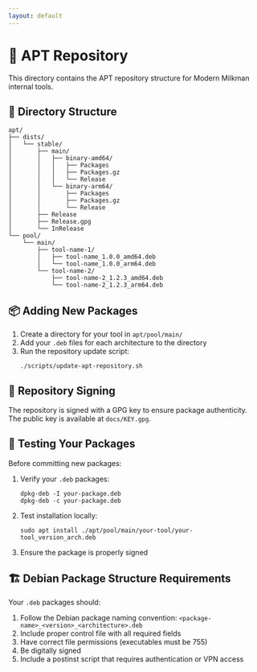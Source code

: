 ```yaml
---
layout: default
---
```


# 🐧 APT Repository

This directory contains the APT repository structure for Modern Milkman internal tools.

## 📁 Directory Structure

```
apt/
├── dists/
│   └── stable/
│       ├── main/
│       │   ├── binary-amd64/
│       │   │   ├── Packages
│       │   │   ├── Packages.gz
│       │   │   └── Release
│       │   └── binary-arm64/
│       │       ├── Packages
│       │       ├── Packages.gz
│       │       └── Release
│       ├── Release
│       ├── Release.gpg
│       └── InRelease
└── pool/
    └── main/
        ├── tool-name-1/
        │   ├── tool-name_1.0.0_amd64.deb
        │   └── tool-name_1.0.0_arm64.deb
        └── tool-name-2/
            ├── tool-name-2_1.2.3_amd64.deb
            └── tool-name-2_1.2.3_arm64.deb
```

## 📦 Adding New Packages

1. Create a directory for your tool in `apt/pool/main/`
2. Add your `.deb` files for each architecture to the directory
3. Run the repository update script:
   ```
   ./scripts/update-apt-repository.sh
   ```

## 🔑 Repository Signing

The repository is signed with a GPG key to ensure package authenticity. The public key is available at `docs/KEY.gpg`.

## 🧪 Testing Your Packages

Before committing new packages:

1. Verify your `.deb` packages:
   ```
   dpkg-deb -I your-package.deb
   dpkg-deb -c your-package.deb
   ```

2. Test installation locally:
   ```
   sudo apt install ./apt/pool/main/your-tool/your-tool_version_arch.deb
   ```

3. Ensure the package is properly signed

## 🏗️ Debian Package Structure Requirements

Your `.deb` packages should:

1. Follow the Debian package naming convention: `<package-name>_<version>_<architecture>.deb`
2. Include proper control file with all required fields
3. Have correct file permissions (executables must be 755)
4. Be digitally signed
5. Include a postinst script that requires authentication or VPN access
